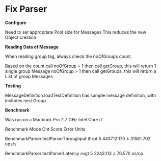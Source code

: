 # Fix Parser


**Configure**

Need to set appropriate Pool size for Messages
This reduces the new Object creation


**Reading Data of Message**

When reading group tag, always check the noOfGroups count.

Based on the count call
 noOfGroup = 1 then call getGroup, this will return 1 single group Message
 noOfGroup > 1 then call getGroups, this will return a List of group Messages



**Testing**

MessageDefinition.loadTestDefinition has sample message definition, with includes nest Group


**Benchmark**

Was run on a Macbook Pro 2.7 GHz Intel Core i7

Benchmark                              Mode  Cnt       Score       Error  Units

BenchmarkParser.testParserThroughput  thrpt    5  443712.170 ± 31581.702  ops/s

BenchmarkParser.testParserLatency      avgt    5    2243.113 ±    76.570  ns/op


